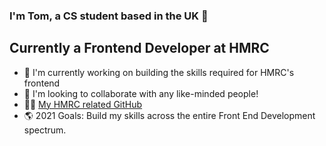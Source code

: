 ### I'm Tom, a CS student based in the UK 👋

## Currently a Frontend Developer at HMRC 
- 🏫 I'm currently working on building the skills required for HMRC's frontend
- 🤝 I'm looking to collaborate with any like-minded people!
- 👨‍💻 [My HMRC related GitHub](https://github.com/tomshaw1 "Me")
- 🌎 2021 Goals: Build my skills across the entire Front End Development spectrum.

